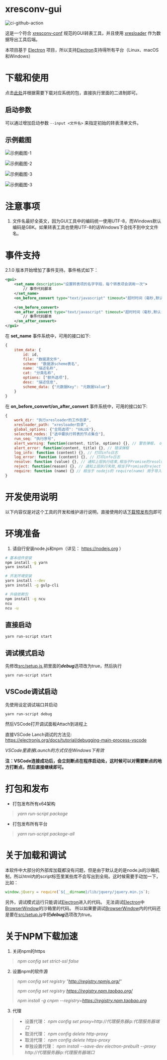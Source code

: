 xresconv-gui
==========

[ci-github-action]: https://github.com/xresloader/xresconv-gui/workflows/build/badge.svg
![ci-github-action]

这是一个符合 [xresconv-conf](https://github.com/xresloader/xresconv-conf) 规范的GUI转表工具，并且使用 [xresloader](https://github.com/xresloader/xresloader) 作为数据导出工具后端。

本项目基于 [Electron](http://electron.atom.io/) 项目，所以支持[Electron](http://electron.atom.io/)支持得所有平台（Linux、macOS和Windows）

下载和使用
======
点击[此处](https://github.com/xresloader/xresconv-gui/releases)并根据需要下载对应系统的包，直接执行里面的二进制即可。

启动参数
------
可以通过增加启动参数 ```--input <文件名>``` 来指定初始的转表清单文件。

示例截图
------
![示例截图-1](doc/snapshoot-1.png)

![示例截图-2](doc/snapshoot-2.png)

![示例截图-3](doc/snapshoot-3.png)

![示例截图-3](doc/snapshoot-4.png)


注意事项
======
1. 文件名最好全英文，因为GUI工具中的编码统一使用UTF-8，而Windows默认编码是GBK。如果转表工具也使用UTF-8的话Windows下会找不到中文文件名。

事件支持
======
2.1.0 版本开始增加了事件支持。事件格式如下：

```xml
<gui>
    <set_name description="设置转表项的名字字段，每个转表项会调用一次">
        // 事件代码脚本
    </set_name>
    <on_before_convert type="text/javascript" timeout="超时时间（毫秒,默认: 30000）" description="开始转表前的事件回调函数，事件执行结束必须调用done()函数，以触发进行下一步">
        
    </on_before_convert>
    <on_after_convert type="text/javascript" timeout="超时时间（毫秒,默认: 30000）" description="转表结束后的事件回调函数，事件执行结束必须调用done()函数，以触发进行下一步">
        // 事件代码脚本
    </on_after_convert>
</gui>
```

在 **set_name** 事件系统中，可用的接口如下:

```javascript
{
    item_data: {
        id: id,
        file: "数据源文件",
        scheme: "数据源scheme表名",
        name: "描述名称",
        cat: "分类名称",
        options: ["额外选项"],
        desc: "描述信息",
        scheme_data: {"元数据Key": "元数据Value"}
    }
}
```

在 **on_before_convert/on_after_convert** 事件系统中，可用的接口如下:

```javascript
{
    work_dir: "执行xresloader的工作目录",
    xresloader_path: "xresloader目录",
    global_options: {"全局选项": "VALUE"},
    selected_nodes: ["选中要执行转表的节点集合"],
    run_seq: "执行序号",
    alert_warning: function(content, title, options) {}, // 警告弹框， options 结构是 {yes: 点击是按钮回调, no: 点击否按钮回调, on_close: 关闭后回调}
    alert_error: function(content, title) {}, // 错误弹框
    log_info: function (content) {}, // 打印info日志
    log_error: function (content) {}, // 打印info日志
    resolve: function (value) {}, // 通知上层执行结束,相当于Promise的resolve
    reject: function(reason) {}, // 通知上层执行失败,相当于Promise的reject
    require: function (name) {} // 相当于 nodejs的 require(name) 用于导入nodejs 模块
}
```

开发使用说明
======
以下内容仅是对这个工具的开发和维护进行说明，直接使用的话[下载预发布包](https://github.com/xresloader/xresconv-gui/releases)即可

环境准备
======
1. 请自行安装node.js和npm（详见： https://nodejs.org ）

```bash
# 基本组件安装
npm install -g yarn
yarn install

# 开发环境安装
yarn install --dev
yarn install -g gulp-cli

# 升级依赖包
npm install -g ncu
ncu
ncu -u
```

直接启动
------
```
yarn run-script start
```

调试模式启动
------

先修改[src/setup.js](src/setup.js),把里面的***debug***选项改为true，然后执行

```
yarn run-script start
```

VSCode调试启动
------

先使用设定调试端口并启动

```
yarn run-script debug
```

然后VSCode打开调试面板Attach到进程上

直接VSCode Lanch调试的方法见: https://electronjs.org/docs/tutorial/debugging-main-process-vscode

*VSCode里直接Launch的方式仅在Windows下有效*

**注：VSCode连接成功后，会立刻断点在程序启动处，这时候可以对需要断点的地方打断点，然后直接继续即可。**

打包和发布
======
+ 打包发布所有x64架构
> *yarn run-script package*

+ 打包发布所有平台
> *yarn run-script package-all*

关于加载和调试
======
本软件中大部分的外部库加载都没有问题，但是由于默认走的是node.js的沙箱机制，所以html内的script标签里某些库不会写出到全局。这时候需要手动加一下，比如：
```javascript
window.jQuery = require(`${__dirname}/lib/jquery/jquery.min.js`);
```

另外，调试模式运行只能调试[Electron](http://electron.atom.io/)进入的代码。
无法调试[Electron](http://electron.atom.io/)中[BrowserWindow](http://electron.atom.io/docs/api/browser-window/)的沙箱里的代码。
所以如果要调试[BrowserWindow](http://electron.atom.io/docs/api/browser-window/)内的代码还是要在[src/setup.js](src/setup.js)中把***debug***选项改为true。

关于NPM下载加速
======
1. 关闭npm的https
> *npm config set strict-ssl false* 

2. 设置npm的软件源
> *npm config set registry "http://registry.npmjs.org/"*
> 
> *npm config set registry https://registry.npm.taobao.org/*
> 
> *npm install -g cnpm --registry=https://registry.npm.taobao.org*

3. 代理
> + 设置代理： *npm config set proxy=http://代理服务器ip:代理服务器端口*
> + 取消代理： *npm config delete http-proxy*
> + 取消代理： *npm config delete https-proxy*
> + 单独设置代理： *npm install --save-dev electron-prebuilt --proxy http://代理服务器ip:代理服务器端口*